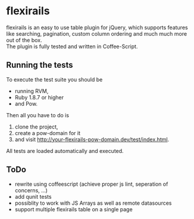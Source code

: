 # flexirails

flexirails is an easy to use table plugin for jQuery, which supports features like 
searching, pagination, custom column ordering and much much more out of the box.  
The plugin is fully tested and written in Coffee-Script.

## Running the tests

To execute the test suite you should be 

  - running RVM, 
  - Ruby 1.8.7 or higher
  - and Pow. 

Then all you have to do is 

  1. clone the project, 
  2. create a pow-domain for it 
  3. and visit http://your-flexirails-pow-domain.dev/test/index.html.
  
All tests are loaded automatically and executed.

## ToDo

- rewrite using coffeescript (achieve proper js lint, seperation of concerns, ...)
- add qunit tests
- possiblity to work with JS Arrays as well as remote datasources
- support multiple flexirails  table on a single page